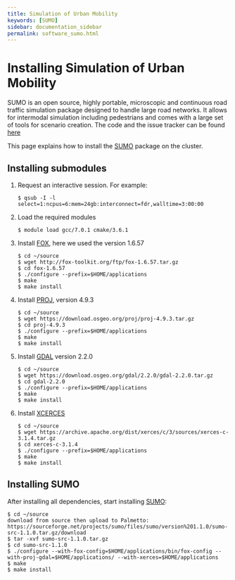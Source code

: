 ```yaml
---
title: Simulation of Urban Mobility
keywords: [SUMO]
sidebar: documentation_sidebar
permalink: software_sumo.html
---
```


# Installing Simulation of Urban Mobility
SUMO is an open source, highly portable, microscopic and continuous road traffic simulation package designed to handle large road networks. It allows for intermodal simulation including pedestrians and comes with a large set of tools for scenario creation.
The code and the issue tracker can be found [here](https://github.com/eclipse/sumo/)

This page explains how to install the [SUMO](https://sourceforge.net/projects/sumo/files/)
package on the cluster.

## Installing submodules

1. Request an interactive session. For example:

   ```
   $ qsub -I -l select=1:ncpus=6:mem=24gb:interconnect=fdr,walltime=3:00:00
   ```

1. Load the required modules

   ```
   $ module load gcc/7.0.1 cmake/3.6.1
   ```

1. Install [FOX](http://fox-toolkit.org/ftp/), here we used the version 1.6.57

   ```
   $ cd ~/source
   $ wget http://fox-toolkit.org/ftp/fox-1.6.57.tar.gz
   $ cd fox-1.6.57
   $ ./configure --prefix=$HOME/applications
   $ make 
   $ make install
   ```

1. Install [PROJ](https://download.osgeo.org/proj), version 4.9.3

   ```
   $ cd ~/source
   $ wget https://download.osgeo.org/proj/proj-4.9.3.tar.gz
   $ cd proj-4.9.3
   $ ./configure --prefix=$HOME/applications
   $ make 
   $ make install
   ```

1. Install [GDAL](https://download.osgeo.org/gdal/2.2.0/) version 2.2.0

   ```
   $ cd ~/source
   $ wget https://download.osgeo.org/gdal/2.2.0/gdal-2.2.0.tar.gz
   $ cd gdal-2.2.0
   $ ./configure --prefix=$HOME/applications
   $ make 
   $ make install
   ```

1. Install [XCERCES](https://archive.apache.org/dist/xerces/c/3/sources/)

   ```
   $ cd ~/source
   $ wget https://archive.apache.org/dist/xerces/c/3/sources/xerces-c-3.1.4.tar.gz
   $ cd xerces-c-3.1.4
   $ ./configure --prefix=$HOME/applications
   $ make 
   $ make install
   ```

 ## Installing SUMO

   After installing all dependencies, start installing [SUMO](http://prdownloads.sourceforge.net/sumo/):

   ```
   $ cd ~/source
   download from source then upload to Palmetto: https://sourceforge.net/projects/sumo/files/sumo/version%201.1.0/sumo-src-1.1.0.tar.gz/download
   $ tar -xvf sumo-src-1.1.0.tar.gz
   $ cd sumo-src-1.1.0
   $ ./configure --with-fox-config=$HOME/applications/bin/fox-config --with-proj-gdal=$HOME/applications/ --with-xerces=$HOME/applications
   $ make 
   $ make install
   ```
